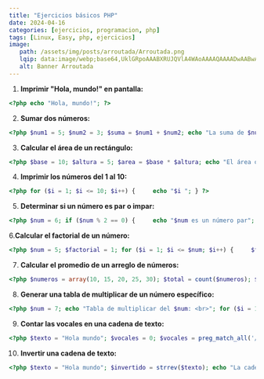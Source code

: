 ```yaml
---
title: "Ejercicios básicos PHP"
date: 2024-04-16
categories: [ejercicios, programacion, php]
tags: [Linux, Easy, php, ejercicios]
image:
   path: /assets/img/posts/arroutada/Arroutada.png
   lqip: data:image/webp;base64,UklGRpoAAABXRUJQVlA4WAoAAAAQAAAADwAABwAAQUxQSDIAAAARL0AmbZurm>
   alt: Banner Arroutada
---
```


1. **Imprimir "Hola, mundo!" en pantalla:**

```php
<?php echo "Hola, mundo!"; ?>
```

2. **Sumar dos números:**

```php
<?php $num1 = 5; $num2 = 3; $suma = $num1 + $num2; echo "La suma de $num1 y $num2 es: $suma"; ?>
```

3. **Calcular el área de un rectángulo:**

```php
<?php $base = 10; $altura = 5; $area = $base * $altura; echo "El área del rectángulo es: $area"; ?>
```
4. **Imprimir los números del 1 al 10:**

```php
<?php for ($i = 1; $i <= 10; $i++) {     echo "$i "; } ?>
```

5. **Determinar si un número es par o impar:**

```php
<?php $num = 6; if ($num % 2 == 0) {     echo "$num es un número par"; } else {     echo "$num es un número impar"; } ?>
```

6.**Calcular el factorial de un número:**

```php
<?php $num = 5; $factorial = 1; for ($i = 1; $i <= $num; $i++) {     $factorial *= $i; } echo "El factorial de $num es: $factorial"; ?>
```

7. **Calcular el promedio de un arreglo de números:**

```php
<?php $numeros = array(10, 15, 20, 25, 30); $total = count($numeros); $suma = array_sum($numeros); $promedio = $suma / $total; echo "El promedio de los números es: $promedio"; ?>
```

8. **Generar una tabla de multiplicar de un número específico:**

```php
<?php $num = 7; echo "Tabla de multiplicar del $num: <br>"; for ($i = 1; $i <= 10; $i++) {     echo "$num x $i = " . ($num * $i) . "<br>"; } ?>
```

9. **Contar las vocales en una cadena de texto:**

```php
<?php $texto = "Hola mundo"; $vocales = 0; $vocales = preg_match_all('/[aeiouAEIOU]/', $texto); echo "El número de vocales en '$texto' es: $vocales"; ?>
```

10. **Invertir una cadena de texto:**

```php
<?php $texto = "Hola mundo"; $invertido = strrev($texto); echo "La cadena invertida es: $invertido"; ?>
```
